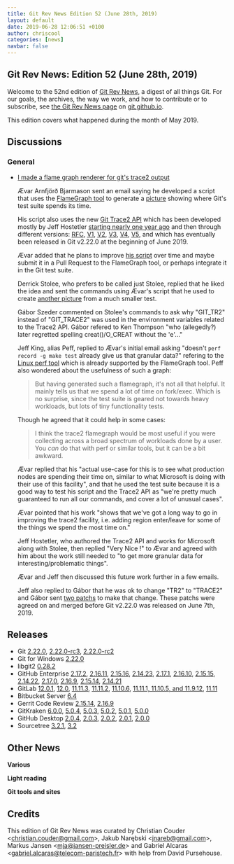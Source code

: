 ```yaml
---
title: Git Rev News Edition 52 (June 28th, 2019)
layout: default
date: 2019-06-28 12:06:51 +0100
author: chriscool
categories: [news]
navbar: false
---
```


## Git Rev News: Edition 52 (June 28th, 2019)

Welcome to the 52nd edition of [Git Rev News](https://git.github.io/rev_news/rev_news/),
a digest of all things Git. For our goals, the archives, the way we work, and how to contribute or to
subscribe, see [the Git Rev News page](https://git.github.io/rev_news/rev_news/) on [git.github.io](http://git.github.io).

This edition covers what happened during the month of May 2019.

## Discussions


### General

* [I made a flame graph renderer for git's trace2 output](https://public-inbox.org/git/87zhnuwdkp.fsf@evledraar.gmail.com/)

  Ævar Arnfjörð Bjarmason sent an email saying he developed a script that uses the
  [FlameGraph tool](http://www.brendangregg.com/flamegraphs.html)
  to generate a
  [picture](https://vm.nix.is/~avar/noindex/git-tests.svg) showing
  where Git's test suite spends its time.

  His script also uses the new
  [Git Trace2 API](https://github.com/git/git/blob/master/Documentation/technical/api-trace2.txt)
  which has been developed mostly by Jeff Hostetler
  [starting nearly one year ago](https://public-inbox.org/git/20180713165621.52017-1-git@jeffhostetler.com/)
  and then through different versions:
  [RFC](https://public-inbox.org/git/pull.29.git.gitgitgadget@gmail.com/),
  [V1](https://public-inbox.org/git/pull.108.git.gitgitgadget@gmail.com/),
  [V2](https://public-inbox.org/git/pull.108.v2.git.gitgitgadget@gmail.com/),
  [V3](https://public-inbox.org/git/pull.108.v3.git.gitgitgadget@gmail.com/),
  [V4](https://public-inbox.org/git/pull.108.v4.git.gitgitgadget@gmail.com/),
  [V5](https://public-inbox.org/git/pull.169.v5.git.gitgitgadget@gmail.com/),
  and which has eventually been released in Git v2.22.0 at the beginning of June 2019.

  Ævar added that he plans to improve
  [his script](https://github.com/avar/FlameGraph/commit/7a834718a12ed8b0d897ee90b00e2f654508cabd)
  over time and maybe submit it in a Pull Request to the FlameGraph
  tool, or perhaps integrate it in the Git test suite.

  Derrick Stolee, who prefers to be called just Stolee, replied that
  he liked the idea and sent the commands using Ævar's script that he used to create
  [another picture](https://github.com/derrickstolee/FlameGraph/blob/git-test/git-test.svg)
  from a much smaller test.

  Gábor Szeder commented on Stolee's commands to ask why "GIT_TR2"
  instead of "GIT_TRACE2" was used in the environment variables
  related to the Trace2 API. Gábor refered to Ken Thompson "who
  (allegedly?) later regretted spelling creat()/O_CREAT without the
  'e'..."

  Jeff King, alias Peff, replied to Ævar's initial email asking
  "doesn't `perf record -g make test` already give us that granular
  data?" refering to the [Linux perf tool](https://en.wikipedia.org/wiki/Perf_(Linux))
  which is already supported by the FlameGraph tool. Peff also
  wondered about the usefulness of such a graph:

  > But having generated such a flamegraph, it's not all that helpful. It
  > mainly tells us that we spend a lot of time on fork/exec. Which is no
  > surprise, since the test suite is geared not towards heavy workloads,
  > but lots of tiny functionality tests.

  Though he agreed that it could help in some cases:

  > I think the trace2 flamegraph would be most useful if you were
  > collecting across a broad spectrum of workloads done by a user. You
  > _can_ do that with perf or similar tools, but it can be a bit awkward.

  Ævar replied that his "actual use-case for this is to see what
  production nodes are spending their time on, similar to what
  Microsoft is doing with their use of this facility", and that he
  used the test suite because it is a good way to test his script and
  the Trace2 API as "we're pretty much guaranteed to run all our
  commands, and cover a lot of unusual cases".

  Ævar pointed that his work "shows that we've got a long way to go in
  improving the trace2 facility, i.e. adding region enter/leave for
  some of the things we spend the most time on."

  Jeff Hostetler, who authored the Trace2 API and works for Microsoft
  along with Stolee, then replied "Very Nice !" to Ævar and agreed
  with him about the work still needed to "to get more granular data for
  interesting/problematic things".

  Ævar and Jeff then discussed this future work further in a few
  emails.

  Jeff also replied to Gábor that he was ok to change "TR2" to
  "TRACE2" and Gábor sent
  [two patchs](https://public-inbox.org/git/20190519144309.9597-1-szeder.dev@gmail.com/)
  to make that change. These patchs were agreed on and merged before
  Git v2.22.0 was released on June 7th, 2019.

<!---
### Reviews
-->

<!---
### Support
-->

<!---
## Developer Spotlight:
-->

## Releases

+ Git [2.22.0](https://public-inbox.org/git/xmqq36klozfu.fsf@gitster-ct.c.googlers.com/),
[2.22.0-rc3](https://public-inbox.org/git/xmqqlfyito3a.fsf@gitster-ct.c.googlers.com/),
[2.22.0-rc2](https://public-inbox.org/git/xmqqpnnzws9q.fsf@gitster-ct.c.googlers.com/)
+ Git for Windows [2.22.0](https://github.com/git-for-windows/git/releases/tag/v2.22.0.windows.1)
+ libgit2 [0.28.2](https://github.com/libgit2/libgit2/releases/tag/v0.28.2)
+ GitHub Enterprise [2.17.2](https://enterprise.github.com/releases/2.17.2/notes),
[2.16.11](https://enterprise.github.com/releases/2.16.11/notes),
[2.15.16](https://enterprise.github.com/releases/2.15.16/notes),
[2.14.23](https://enterprise.github.com/releases/2.14.23/notes),
[2.17.1](https://enterprise.github.com/releases/2.17.1/notes),
[2.16.10](https://enterprise.github.com/releases/2.16.10/notes),
[2.15.15](https://enterprise.github.com/releases/2.15.15/notes),
[2.14.22](https://enterprise.github.com/releases/2.14.22/notes),
[2.17.0](https://enterprise.github.com/releases/2.17.0/notes),
[2.16.9](https://enterprise.github.com/releases/2.16.9/notes),
[2.15.14](https://enterprise.github.com/releases/2.15.14/notes),
[2.14.21](https://enterprise.github.com/releases/2.14.21/notes)
+ GitLab [12.0.1](https://about.gitlab.com/2019/06/25/gitlab-12-0-1-released/),
[12.0](https://about.gitlab.com/2019/06/22/gitlab-12-0-released/),
[11.11.3](https://about.gitlab.com/2019/06/10/gitlab-11-11-3-released/),
[11.11.2](https://about.gitlab.com/2019/06/05/gitlab-11-11-2-released/),
[11.10.6](https://about.gitlab.com/2019/06/05/gitlab-11-10-6-released/),
[11.11.1, 11.10.5, and 11.9.12](https://about.gitlab.com/2019/06/03/security-release-gitlab-11-dot-11-dot-1-released/),
[11.11](https://about.gitlab.com/2019/05/22/gitlab-11-11-released/)
+ Bitbucket Server [6.4](https://confluence.atlassian.com/bitbucketserver/bitbucket-server-release-notes-872139866.html)
+ Gerrit Code Review [2.15.14](https://www.gerritcodereview.com/2.15.html#21514),
[2.16.9](https://www.gerritcodereview.com/2.16.html#2169)
+ GitKraken [6.0.0](https://support.gitkraken.com/release-notes/current),
[5.0.4](https://support.gitkraken.com/release-notes/current),
[5.0.3](https://support.gitkraken.com/release-notes/current),
[5.0.2](https://support.gitkraken.com/release-notes/current),
[5.0.1](https://support.gitkraken.com/release-notes/current),
[5.0.0](https://support.gitkraken.com/release-notes/current)
+ GitHub Desktop [2.0.4](https://desktop.github.com/release-notes/),
[2.0.3](https://desktop.github.com/release-notes/),
[2.0.2](https://desktop.github.com/release-notes/),
[2.0.1](https://desktop.github.com/release-notes/),
[2.0.0](https://desktop.github.com/release-notes/)
+ Sourcetree [3.2.1](https://product-downloads.atlassian.com/software/sourcetree/ReleaseNotes/Sourcetree_3.2.1.html),
[3.2](https://product-downloads.atlassian.com/software/sourcetree/ReleaseNotes/Sourcetree_3.2.html)


## Other News

__Various__


__Light reading__


__Git tools and sites__


## Credits

This edition of Git Rev News was curated by
Christian Couder &lt;<christian.couder@gmail.com>&gt;,
Jakub Narębski &lt;<jnareb@gmail.com>&gt;,
Markus Jansen &lt;<mja@jansen-preisler.de>&gt; and
Gabriel Alcaras &lt;<gabriel.alcaras@telecom-paristech.fr>&gt;
with help from David Pursehouse.
